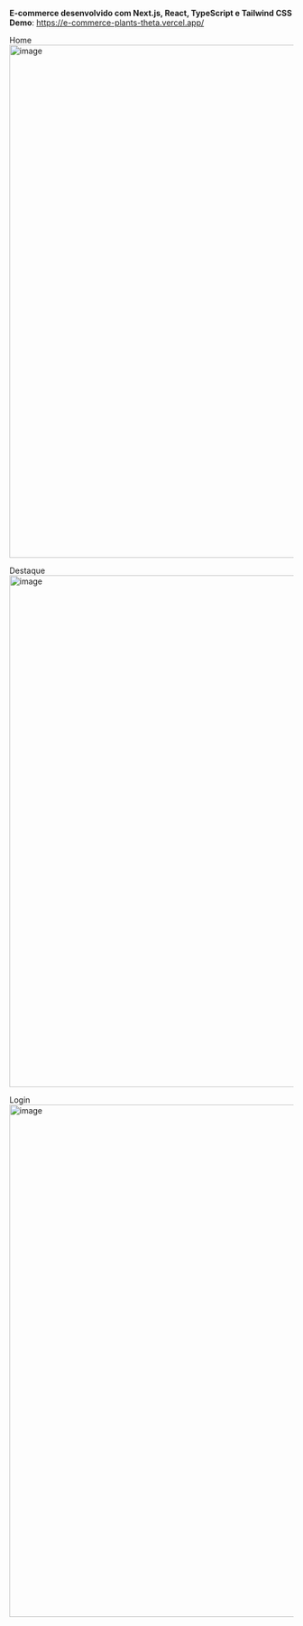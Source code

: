 **E-commerce desenvolvido com Next.js, React, TypeScript e Tailwind CSS**
**Demo**: https://e-commerce-plants-theta.vercel.app/

Home
<img width="1918" height="908" alt="image" src="https://github.com/user-attachments/assets/3e49a890-6294-4bbd-a2c7-00001437b62a" />

Destaque
<img width="1902" height="906" alt="image" src="https://github.com/user-attachments/assets/8010aa8f-f24a-48f2-bf8d-381c3b4b568b" />

Login
<img width="1915" height="907" alt="image" src="https://github.com/user-attachments/assets/fda97298-dbe1-4c46-b3f3-ee0cc92049db" />
